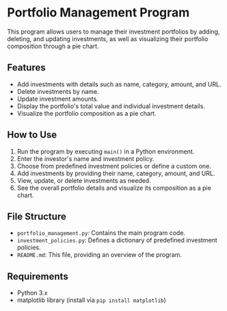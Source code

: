 # Portfolio Management Program

This program allows users to manage their investment portfolios by adding, deleting, and updating investments, as well as visualizing their portfolio composition through a pie chart.

## Features
- Add investments with details such as name, category, amount, and URL.
- Delete investments by name.
- Update investment amounts.
- Display the portfolio's total value and individual investment details.
- Visualize the portfolio composition as a pie chart.

## How to Use
1. Run the program by executing `main()` in a Python environment.
2. Enter the investor's name and investment policy.
3. Choose from predefined investment policies or define a custom one.
4. Add investments by providing their name, category, amount, and URL.
5. View, update, or delete investments as needed.
6. See the overall portfolio details and visualize its composition as a pie chart.

## File Structure
- `portfolio_management.py`: Contains the main program code.
- `investment_policies.py`: Defines a dictionary of predefined investment policies.
- `README.md`: This file, providing an overview of the program.

## Requirements
- Python 3.x
- matplotlib library (install via `pip install matplotlib`)

